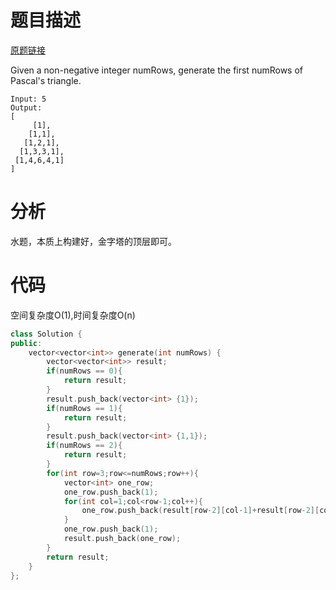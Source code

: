 # 题目描述

[原题链接](https://leetcode.com/problems/pascals-triangle/)

Given a non-negative integer numRows, generate the first numRows of Pascal's triangle.

```
Input: 5
Output:
[
     [1],
    [1,1],
   [1,2,1],
  [1,3,3,1],
 [1,4,6,4,1]
]
```

<!--more-->

# 分析
水题，本质上构建好，金字塔的顶层即可。

# 代码
空间复杂度O(1),时间复杂度O(n)
```C++
class Solution {
public:
    vector<vector<int>> generate(int numRows) {
        vector<vector<int>> result;
        if(numRows == 0){
            return result;
        }
        result.push_back(vector<int> {1});
        if(numRows == 1){
            return result;
        }
        result.push_back(vector<int> {1,1});
        if(numRows == 2){
            return result;
        }
        for(int row=3;row<=numRows;row++){
            vector<int> one_row;
            one_row.push_back(1);
            for(int col=1;col<row-1;col++){
                one_row.push_back(result[row-2][col-1]+result[row-2][col]);
            }
            one_row.push_back(1);
            result.push_back(one_row);
        }
        return result;
    }
};
```
